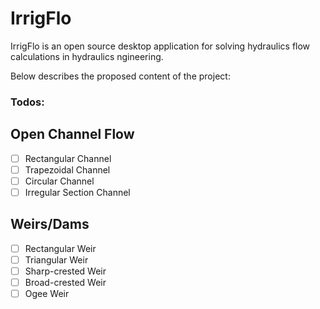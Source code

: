 # IrrigFlo

IrrigFlo is an open source desktop application for solving hydraulics flow calculations in hydraulics ngineering.

Below describes the proposed content of the project:



### Todos:
**Open Channel Flow**
---
- [ ]  Rectangular Channel
- [ ]  Trapezoidal Channel
- [ ]  Circular Channel
- [ ]  Irregular Section Channel

**Weirs/Dams**
---
- [ ]  Rectangular Weir
- [ ]  Triangular Weir
- [ ]  Sharp-crested Weir
- [ ]  Broad-crested Weir
- [ ]  Ogee Weir
